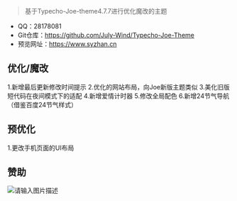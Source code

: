 > 基于Typecho-Joe-theme4.7.7进行优化魔改的主题
- QQ：28178081
- Git仓库：https://github.com/July-Wind/Typecho-Joe-Theme
- 预览网址：https://www.syzhan.cn

## 优化/魔改
1.新增最后更新修改时间提示
2.优化的网站布局，向Joe新版主题类似
3.美化旧版短代码在夜间模式下的适配
4.新增爱情计时器
5.修改全局配色
6.新增24节气导航（借鉴百度24节气样式）

## 预优化
1.更改手机页面的UI布局

## 赞助
![请输入图片描述][1]

  [1]: https://cdn.jsdelivr.net/gh/july-wind/img/img/erwei.jpg
